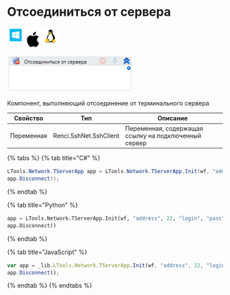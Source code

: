# Отсоединиться от сервера

![](<../../../../.gitbook/assets/image (100) (1) (1) (1) (1) (1) (1) (1) (2) (278).png>)

![](<../../../../.gitbook/assets/image (388).png>)

Компонент, выполняющий отсоединение от терминального сервера

| Свойство   | Тип                    | Описание                                             |
| ---------- | ---------------------- | ---------------------------------------------------- |
| Переменная | Renci.SshNet.SshClient | Переменная, содержащая ссылку на подключенный сервер |

{% tabs %}
{% tab title="C#" %}
```csharp
LTools.Network.TServerApp app = LTools.Network.TServerApp.Init(wf, "address", 22, "login", "pass", 10000);
app.Disconnect();
```
{% endtab %}

{% tab title="Python" %}
```python
app = LTools.Network.TServerApp.Init(wf, "address", 22, "login", "pass", 10000)
app.Disconnect()
```
{% endtab %}

{% tab title="JavaScript" %}
```javascript
var app = _lib.LTools.Network.TServerApp.Init(wf, "address", 22, "login", "pass", 10000);
app.Disconnect();
```
{% endtab %}
{% endtabs %}
